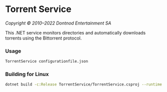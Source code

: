 # Torrent Service

*Copyright © 2010–2022 Dontnod Entertainment SA*

This .NET service monitors directories and automatically downloads torrents using
the Bittorrent protocol.

### Usage

```sh
TorrentService configurationfile.json
```

### Building for Linux

```sh
dotnet build -c:Release TorrentService/TorrentService.csproj --runtime linux-x64
```

